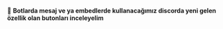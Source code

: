 🎉 **Botlarda mesaj ve ya embedlerde kullanacağımız discorda yeni gelen özellik olan butonları inceleyelim**
